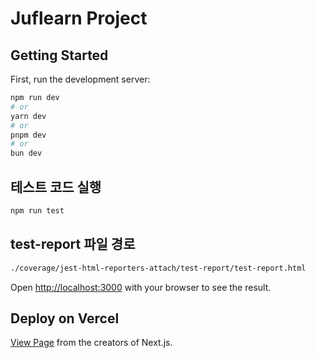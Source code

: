 # Juflearn Project

## Getting Started

First, run the development server:

```bash
npm run dev
# or
yarn dev
# or
pnpm dev
# or
bun dev
```

## 테스트 코드 실행

```bash
npm run test
```

## test-report 파일 경로

```bash
./coverage/jest-html-reporters-attach/test-report/test-report.html
```

Open [http://localhost:3000](http://localhost:3000) with your browser to see the result.

## Deploy on Vercel

[View Page](https://juflearn.vercel.app/) from the creators of Next.js.
